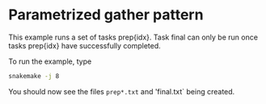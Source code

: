 # Parametrized gather pattern

This example runs a set of tasks prep{idx}. Task final can only be run once tasks prep{idx} have successfully completed.

To run the example, type
```bash
snakemake -j 8
```
You should now see the files `prep*.txt` and 'final.txt` being created. 